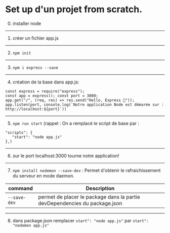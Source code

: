 # Set up d'un projet from scratch.

0. installer node

---

1. créer un fichier app.js

---

2. `npm init`

---

3. `npm i express --save`

---

4. création de la base dans app.js:

```
const express = require("express");
const app = express(); const port = 3000;
app.get("/", (req, res) => res.send("Hello, Express 👋"));
app.listen(port, console.log(`Notre application Node est démarée sur : http://localhost:${port}`))
```

---

5. `npm run start`
   (rappel : On a remplacé le script de base par :

```
"scripts": {
   "start": "node app.js"
},)
```

---

6. sur le port localhost:3000 tourne notre application!

---

7. `npm install nodemon --save-dev` : Permet d'obtenir le rafraichissement du serveur en mode daemon.

| command      | Description                                                                |
| ------------ | -------------------------------------------------------------------------- |
| `--save-dev` | permet de placer le package dans la partie devDependencies du package.json |

---

8. dans package.json remplacer `start": "node app.js"` par `start": "nodemon app.js"`
